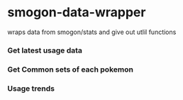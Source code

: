 # smogon-data-wrapper
wraps data from smogon/stats and give out utlil functions

### Get latest usage data 

### Get Common sets of each pokemon 

### Usage trends
